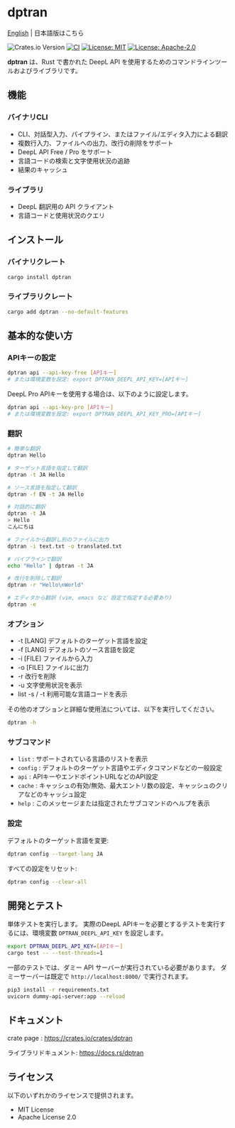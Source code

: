 # dptran

[English](README.md) | 日本語版はこちら

![Crates.io Version](https://img.shields.io/crates/v/dptran)
[![CI](https://github.com/yotiosoft/dptran/actions/workflows/rust.yml/badge.svg?branch=main)](https://github.com/yotiosoft/dptran/actions/workflows/rust.yml)
[![License: MIT](https://img.shields.io/badge/License-MIT-blue.svg)](https://opensource.org/licenses/MIT)
[![License: Apache-2.0](https://img.shields.io/badge/License-Apache%202.0-blue.svg)](https://opensource.org/licenses/Apache-2.0)

**dptran** は、Rust で書かれた DeepL API を使用するためのコマンドラインツールおよびライブラリです。

## 機能

### バイナリCLI

- CLI、対話型入力、パイプライン、またはファイル/エディタ入力による翻訳
- 複数行入力、ファイルへの出力、改行の削除をサポート
- DeepL API Free / Pro をサポート
- 言語コードの検索と文字使用状況の追跡
- 結果のキャッシュ

### ライブラリ

- DeepL 翻訳用の API クライアント
- 言語コードと使用状況のクエリ

## インストール

### バイナリクレート

```bash
cargo install dptran
```

### ライブラリクレート

```bash
cargo add dptran --no-default-features
```
## 基本的な使い方
### APIキーの設定
```bash
dptran api --api-key-free [APIキー]
# または環境変数を設定: export DPTRAN_DEEPL_API_KEY=[APIキー]
```

DeepL Pro APIキーを使用する場合は、以下のように設定します。

```bash
dptran api --api-key-pro [APIキー]
# または環境変数を設定: export DPTRAN_DEEPL_API_KEY_PRO=[APIキー]
```

### 翻訳
```bash
# 簡単な翻訳
dptran Hello

# ターゲット言語を指定して翻訳
dptran -t JA Hello

# ソース言語を指定して翻訳
dptran -f EN -t JA Hello

# 対話的に翻訳
dptran -t JA
> Hello
こんにちは

# ファイルから翻訳し別のファイルに出力
dptran -i text.txt -o translated.txt

# パイプラインで翻訳
echo "Hello" | dptran -t JA

# 改行を削除して翻訳
dptran -r "Hello\nWorld"

# エディタから翻訳 (vim, emacs など 設定で指定する必要あり)
dptran -e
```

### オプション
- -t [LANG] デフォルトのターゲット言語を設定
- -f [LANG] デフォルトのソース言語を設定
- -i [FILE] ファイルから入力
- -o [FILE] ファイルに出力
- -r 改行を削除
- -u 文字使用状況を表示
- list -s / -t 利用可能な言語コードを表示

その他のオプションと詳細な使用法については、以下を実行してください。
```bash
dptran -h
```

### サブコマンド

- `list`   : サポートされている言語のリストを表示
- `config` : デフォルトのターゲット言語やエディタコマンドなどの一般設定
- `api`    : APIキーやエンドポイントURLなどのAPI設定
- `cache`  : キャッシュの有効/無効、最大エントリ数の設定、キャッシュのクリアなどのキャッシュ設定
- `help`   : このメッセージまたは指定されたサブコマンドのヘルプを表示

### 設定
デフォルトのターゲット言語を変更:

```bash
dptran config --target-lang JA
```
すべての設定をリセット:

```bash
dptran config --clear-all
```

## 開発とテスト
単体テストを実行します。
実際のDeepL APIキーを必要とするテストを実行するには、環境変数 `DPTRAN_DEEPL_API_KEY` を設定します。

```bash
export DPTRAN_DEEPL_API_KEY=[APIキー]
cargo test -- --test-threads=1
```

一部のテストでは、ダミー API サーバーが実行されている必要があります。
ダミーサーバーは既定で `http://localhost:8000/` で実行されます。

```bash
pip3 install -r requirements.txt
uvicorn dummy-api-server:app --reload
```

## ドキュメント
crate page : https://crates.io/crates/dptran

ライブラリドキュメント: https://docs.rs/dptran

## ライセンス
以下のいずれかのライセンスで提供されます。

- MIT License
- Apache License 2.0
  